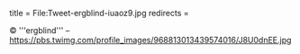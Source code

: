 title = File:Tweet-ergblind-iuaoz9.jpg
redirects =
>>>>

© '''ergblind''' – https://pbs.twimg.com/profile_images/968813013439574016/J8U0dnEE.jpg
